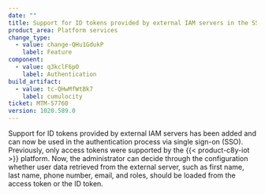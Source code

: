 ```yaml
---
date: ""
title: Support for ID tokens provided by external IAM servers in the SSO authentication process
product_area: Platform services
change_type:
  - value: change-QHu1GdukP
    label: Feature
component:
  - value: q3kclF6pO
    label: Authentication
build_artifact:
  - value: tc-QHwMfWtBk7
    label: cumulocity
ticket: MTM-57760
version: 1020.589.0
---
```

Support for ID tokens provided by external IAM servers has been added and can now be used in the authentication process via single sign-on (SSO). Previously, only access tokens were supported by the {{< product-c8y-iot >}} platform. Now, the administrator can decide through the configuration whether user data retrieved from the external server, such as first name, last name, phone number, email, and roles, should be loaded from the access token or the ID token.